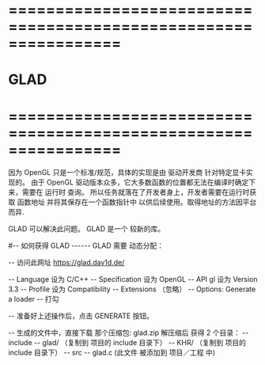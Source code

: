 

# ================================================================ #
#                          GLAD
# ================================================================ #
因为 OpenGL 只是一个标准/规范，具体的实现是由 驱动开发商 针对特定显卡实现的。
由于 OpenGL 驱动版本众多，它大多数函数的位置都无法在编译时确定下来，需要在 运行时 查询。
所以任务就落在了开发者身上，开发者需要在运行时获取 函数地址 并将其保存在一个函数指针中
以供后续使用。取得地址的方法因平台而异.

GLAD 可以解决此问题。
GLAD 是一个 较新的库。


#-- 如何获得 GLAD ------
GLAD 需要 动态分配：

-- 访问此网址
https://glad.dav1d.de/

-- Language       设为 C/C++
-- Specification  设为 OpenGL
-- API gl         设为 Version 3.3
-- Profile        设为 Compatibility
-- Extensions     （忽略）
-- Options: Generate a loader  -- 打勾

-- 准备好上述操作后，点击 GENERATE 按钮。

-- 生成的文件中，直接下载 那个压缩包: glad.zip
    解压缩后 获得 2 个目录：
    -- include
        -- glad/   （复制到 项目的 include 目录下）
        -- KHR/    （复制到 项目的 include 目录下）
    -- src
        -- glad.c   (此文件 被添加到 项目／工程 中)

















